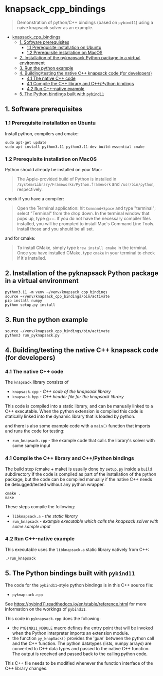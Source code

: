 # knapsack_cpp_bindings
> Demonstration of python/C++ bindings (based on `pybind11`) using a naive knapsack solver as an example.

<!-- TOC -->
* [knapsack_cpp_bindings](#knapsackcppbindings)
  * [1. Software prerequisites](#1-software-prerequisites)
    * [1.1 Prerequisite installation on Ubuntu](#11-prerequisite-installation-on-ubuntu)
    * [1.2 Prerequisite installation on MacOS](#12-prerequisite-installation-on-macos)
  * [2. Installation of the pyknapsack Python package in a virtual environment](#2-installation-of-the-pyknapsack-python-package-in-a-virtual-environment)
  * [3. Run the python example](#3-run-the-python-example)
  * [4. Building/testing the native C++ knapsack code (for developers)](#4-buildingtesting-the-native-c-knapsack-code-for-developers)
    * [4.1 The native C++ code](#41-the-native-c-code)
    * [4.1 Compile the C++ library and C++/Python bindings](#41-compile-the-c-library-and-cpython-bindings)
    * [4.2 Run C++-native example](#42-run-c-native-example)
  * [5. The Python bindings built with `pybind11`](#5-the-python-bindings-built-with-pybind11)
<!-- TOC -->


## 1. Software prerequisites

### 1.1 Prerequisite installation on Ubuntu

Install python, compilers and cmake:
```shell
sudo apt-get update
sudo apt install python3.11 python3.11-dev build-essential cmake 
```

### 1.2 Prerequisite installation on MacOS

Python should already be installed on your Mac:
> The Apple-provided build of Python is installed in `/System/Library/Frameworks/Python.framework` and `/usr/bin/python`, respectively.

check if you have a compiler:
> Open the Terminal application: hit `Command+Space` and type "terminal"; select "Terminal" from the drop down. In the terminal window that pops up, type g++. If you do not have the necessary compiler files installed, you will be prompted to install Mac's Command Line Tools. Install those and you should be all set.

and for cmake:
> To install CMake, simply type `brew install cmake` in the terminal. Once you have installed CMake, type `cmake` in your terminal to check if it's installed.

## 2. Installation of the pyknapsack Python package in a virtual environment

```shell
python3.11 -m venv ~/venv/knapsack_cpp_bindings
source ~/venv/knapsack_cpp_bindings/bin/activate
pip install numpy
python setup.py install
```

## 3. Run the python example

```shell
source ~/venv/knapsack_cpp_bindings/bin/activate
python3 run_pyknapsack.py
```


## 4. Building/testing the native C++ knapsack code (for developers)

### 4.1 The native C++ code

The `knapsack` library consists of 
- `knapsack.cpp` - *C++ code of the knapsack library*
- `knapsack.hpp` - *C++ header file for the knapsack library*

This code is compiled into a static library, and can be manually linked to a C++ executable. When the python extension is compiled this code is statically linked into the dynamic library that is loaded by python.

and there is also some example code with a `main()` function that imports and runs the code for testing:
- `run_knapsack.cpp` - the example code that calls the library's solver with some sample input

### 4.1 Compile the C++ library and C++/Python bindings

The build step (cmake + make) is usually done by `setup.py` inside a `build` subdirectory if the code is compiled as part of the installation 
of the python package, but the code can be compiled manually if the native C++ needs be debugged/tested 
without any python wrapper.  

```shell
cmake .
make
```

These steps compile the following:
- `libknapsack.a` - *the static library*
- `run_knapsack` - *example executable which calls the knapsack solver with some sample input* 

### 4.2 Run C++-native example

This executable uses the `libknapsack.a` static library natively from C++:

```shell
./run_knapsack
```

## 5. The Python bindings built with `pybind11`

The code for the `pybind11`-style python bindings is in this C++ source file:
 - `pyknapsack.cpp`

See https://pybind11.readthedocs.io/en/stable/reference.html 
for more information on the workings of `pybind11`.

This code in `pyknapsack.cpp` does the following:
 - the `PYBIND11_MODULE` macro defines the entry point that will be invoked when the Python interpreter imports an extension module.
 - the function `py_knapSack()` provides the '*glue*' between the python call and the C++ function. The python datatypes (lists, numpy arrays) are converted to C++ data types and passed to the native C++ function. The output is received and passed back to the calling python code.   

This C++ file needs to be modified whenever the function interface of the C++ library changes. 
